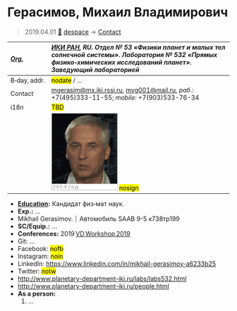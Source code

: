 # Герасимов, Михаил Владимирович
> 2019.04.01 [🚀](../index/index.md) [despace](index.md) → [Contact](contact.md)

|*[Org.](contact.md)*|*[ИКИ РАН](zz_iki_ras.md), RU. Отдел № 53 «Физики планет и малых тел солнечной системы». Лаборатория № 532 «Прямых физико‑химических исследований планет». Заведующий лабораторией*|
|:--|:--|
|B‑day, addr.|<mark>nodate</mark> / …|
|Contact|<mgerasim@mx.iki.rssi.ru>, <mvg001@mail.ru>, *раб.:* +7(495)333-11-55; *mobile:* +7(903)533-76-34|
|i18n|<mark>TBD</mark>|
| |![](f/contact/g/gerasimov1_animated.gif) <mark>nosign</mark>|

   - **[Education](edu.md):** Кандидат физ‑мат наук.
   - **Exp.:** …
   - Mikhail Gerasimov. ┊ Автомобиль SAAB 9-5 к738тр199
   - **SC/Equip.:** …
   - **Conferences:** 2019 [VD Workshop 2019](vdws2019.md)
   - Git: …
   - Facebook: <mark>nofb</mark>
   - Instagram: <mark>noin</mark>
   - LinkedIn: <https://www.linkedin.com/in/mikhail-gerasimov-a6233b25>
   - Twitter: <mark>notw</mark>
   - <http://www.planetary-department-iki.ru/labs/labs532.html>
   - <http://www.planetary-department-iki.ru/people.html>
   - **As a person:**
      1. …
